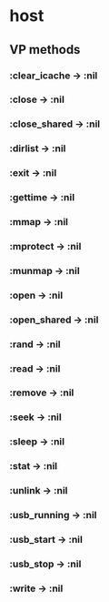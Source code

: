 # host

## VP methods

### :clear_icache -> :nil

### :close -> :nil

### :close_shared -> :nil

### :dirlist -> :nil

### :exit -> :nil

### :gettime -> :nil

### :mmap -> :nil

### :mprotect -> :nil

### :munmap -> :nil

### :open -> :nil

### :open_shared -> :nil

### :rand -> :nil

### :read -> :nil

### :remove -> :nil

### :seek -> :nil

### :sleep -> :nil

### :stat -> :nil

### :unlink -> :nil

### :usb_running -> :nil

### :usb_start -> :nil

### :usb_stop -> :nil

### :write -> :nil

